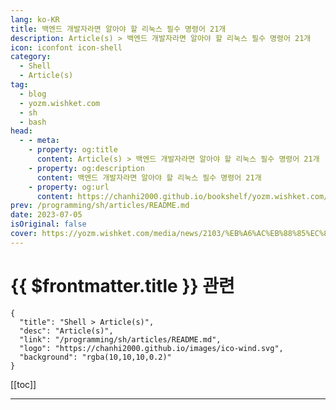 ```yaml
---
lang: ko-KR
title: 백엔드 개발자라면 알아야 할 리눅스 필수 명령어 21개
description: Article(s) > 백엔드 개발자라면 알아야 할 리눅스 필수 명령어 21개
icon: iconfont icon-shell
category: 
  - Shell
  - Article(s)
tag: 
  - blog
  - yozm.wishket.com
  - sh
  - bash
head:
  - - meta:
    - property: og:title
      content: Article(s) > 백엔드 개발자라면 알아야 할 리눅스 필수 명령어 21개
    - property: og:description
      content: 백엔드 개발자라면 알아야 할 리눅스 필수 명령어 21개
    - property: og:url
      content: https://chanhi2000.github.io/bookshelf/yozm.wishket.com/2103.html
prev: /programming/sh/articles/README.md
date: 2023-07-05
isOriginal: false
cover: https://yozm.wishket.com/media/news/2103/%EB%A6%AC%EB%88%85%EC%8A%A4.png
---
```


# {{ $frontmatter.title }} 관련

```component VPCard
{
  "title": "Shell > Article(s)",
  "desc": "Article(s)",
  "link": "/programming/sh/articles/README.md",
  "logo": "https://chanhi2000.github.io/images/ico-wind.svg",
  "background": "rgba(10,10,10,0.2)"
}
```

[[toc]]

---

<SiteInfo
  name="백엔드 개발자라면 알아야 할 리눅스 필수 명령어 21개 | 요즘IT"
  desc="백엔드 개발자가 아니면 리눅스를 사용할 일이 거의 없습니다. 그러므로 백엔드 입문자인 여러분께 리눅스 명령어는 낯설기 마련입니다. 명령어는 방대하기 때문에 처음부터 모든 명령어를 다 외우고 사용할 수는 없습니다. 그래서 백엔드 개발라자면 꼭 알아야 하는, 자주 사용하는 명령어의 사용법을 정리해두었습니다. 이 정도만 알면 명령어 입문은 뗀 겁니다. 그 외 명령어는 현업에서 부딪히며 그때그때 익히거나, 명령어 관련 서적으로 익히면 됩니다."
  url="https://yozm.wishket.com/magazine/detail/2103/"
  logo="https://yozm.wishket.com/static/renewal/img/global/gnb_yozmit.svg"
  preview="https://yozm.wishket.com/media/news/2103/%EB%A6%AC%EB%88%85%EC%8A%A4.png"/>

<!-- TODO: 작성 -->

